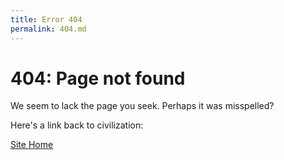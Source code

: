 ```yaml
---
title: Error 404
permalink: 404.md
---
```


# 404: Page not found


We seem to lack the page you seek. Perhaps it was misspelled? 

Here's a link  back to civilization:
 
[Site Home](index.md) 
